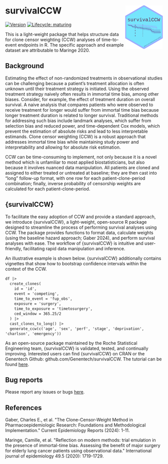 # survivalCCW <img src="./man/figures/hex.png" align="right" width="120"/>

<!-- badges: start -->

[![Version](https://img.shields.io/static/v1.svg?label=github.com/mattsecrest&message=v.0.0.5&color=DC0073)](https://github.com/mattsecrest/survivalCCW)
[![Lifecycle:
maturing](https://img.shields.io/badge/lifecycle-experimental-orange.svg)](https://lifecycle.r-lib.org/articles/stages.html#experimental/)

<!-- badges: end -->

This is a light-weight package that helps structure data for clone censor weighting (CCW) analyses of time-to-event endpoints in R. The specific approach and example dataset are attributable to Maringe 2020. 

## Background

Estimating the effect of non-randomized treatments in observational studies can be challenging because a patient’s treatment allocation is often unknown until their treatment strategy is initiated. Using the observed treatment strategy naively often results in immortal time bias, among other biases. Consider, for example, the effect of treatment duration on overall survival. A naive analysis that compares patients who were observed to receive treatment for longer would suffer from immortal time bias because longer treatment duration is related to longer survival. Traditional methods for addressing such bias include landmark analyses, which suffer from selection bias and reduced power, and time-dependent Cox models, which prevent the estimation of absolute risks and lead to less interpretable estimands. Clone censor weighting (CCW) is a robust approach that addresses immortal time bias while maintaining study power and interpretability and allowing for absolute risk estimation.

CCW can be time-consuming to implement, not only because it is a novel method which is unfamiliar to most applied biostatisticians, but also because it involves nuanced data manipulation. All patients are cloned and assigned to either treated or untreated at baseline; they are then cast into “long” follow-up format, with one row for each patient-clone-period combination; finally, inverse probability of censorship weights are calculated for each patient-clone-period.

## {survivalCCW}
To facilitate the easy adoption of CCW and provide a standard approach, we introduce {survivalCCW}, a light-weight, open-source R package designed to streamline the process of performing survival analyses using CCW. The package provides functions to format data, calculate weights (using the baseline hazard approach; Gaber 2024), and perform survival analyses with ease. The workflow of {survivalCCW} is intuitive and user-friendly, facilitating rapid data manipulation and inference. 

An illustrative example is shown below. {survivalCCW} additionally contains vignettes that show how to bootstrap confidence intervals within the context of the CCW. 

```
df |>
  create_clones(
    id = 'id',
    event = 'competing',
    time_to_event = 'fup_obs',
    exposure = 'surgery',
    time_to_exposure = 'timetosurgery',
    ced_window = 365.25/2
  ) |>
  cast_clones_to_long() |>
  generate_ccw(c('age', 'sex', 'perf', 'stage', 'deprivation', 'charlson', 'emergency'))
```

As an open-source package maintained by the Roche Statistical Engineering team, {survivalCCW} is validated, tested, and continually improving. Interested users can find {survivalCCW} on CRAN or the Genentech Github: github.com/Genentech/survivalCCW. The tutorial can be found [here](https://genentech.github.io/survivalCCW/articles/conduct_ccw_analysis.html).

## Bug reports
Please report any issues or bugs [here](https://github.com/Genentech/survivalCCW/issues/).

## References
Gaber, Charles E., et al. "The Clone-Censor-Weight Method in Pharmacoepidemiologic Research: Foundations and Methodological Implementation." Current Epidemiology Reports (2024): 1-11.

Maringe, Camille, et al. "Reflection on modern methods: trial emulation in the presence of immortal-time bias. Assessing the benefit of major surgery for elderly lung cancer patients using observational data." International journal of epidemiology 49.5 (2020): 1719-1729.

